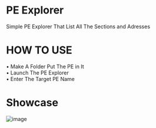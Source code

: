 # PE Explorer

Simple PE Explorer That List All The Sections and Adresses

# HOW TO USE
• Make A Folder Put The PE in It </br>
• Launch The PE Explorer</br>
• Enter The Target PE Name</br>

# Showcase
![image](https://github.com/idkhidden/PE-Explorer/assets/91305428/307ccebd-23f1-4d57-8fa7-e126fdf5d2a8)
